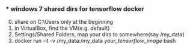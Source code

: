### * windows 7 shared dirs for tensorflow docker
0. share on C:\Users only at the beginning
1. in VirtualBox, find the VM(e.g. default)
2. Settings/Shared Folders, map your dirs to somewhere(say /my_data)
3. docker run -it -v /my_data:/my_data _your_tensorflow_image_ bash
